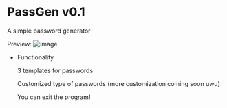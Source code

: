 # PassGen v0.1
A simple password generator

Preview:
![image](https://user-images.githubusercontent.com/87445319/152909146-8af7c708-012d-42f0-9fb2-2ded22ba6776.png)


- Functionality
  
  3 templates for passwords
  
  Customized type of passwords (more customization coming soon uwu)
  
  You can exit the program!
